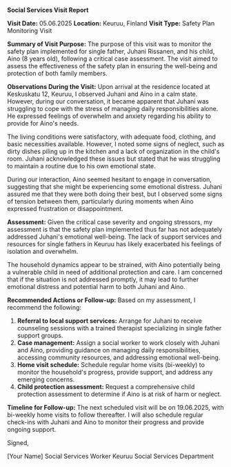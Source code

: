 **Social Services Visit Report**

**Visit Date:** 05.06.2025
**Location:** Keuruu, Finland
**Visit Type:** Safety Plan Monitoring Visit

**Summary of Visit Purpose:**
The purpose of this visit was to monitor the safety plan implemented for single father, Juhani Rissanen, and his child, Aino (8 years old), following a critical case assessment. The visit aimed to assess the effectiveness of the safety plan in ensuring the well-being and protection of both family members.

**Observations During the Visit:**
Upon arrival at the residence located at Keskuskatu 12, Keuruu, I observed Juhani and Aino in a calm state. However, during our conversation, it became apparent that Juhani was struggling to cope with the stress of managing daily responsibilities alone. He expressed feelings of overwhelm and anxiety regarding his ability to provide for Aino's needs.

The living conditions were satisfactory, with adequate food, clothing, and basic necessities available. However, I noted some signs of neglect, such as dirty dishes piling up in the kitchen and a lack of organization in the child's room. Juhani acknowledged these issues but stated that he was struggling to maintain a routine due to his own emotional state.

During our interaction, Aino seemed hesitant to engage in conversation, suggesting that she might be experiencing some emotional distress. Juhani assured me that they were both doing their best, but I observed some signs of tension between them, particularly during moments when Aino expressed frustration or disappointment.

**Assessment:**
Given the critical case severity and ongoing stressors, my assessment is that the safety plan implemented thus far has not adequately addressed Juhani's emotional well-being. The lack of support services and resources for single fathers in Keuruu has likely exacerbated his feelings of isolation and overwhelm.

The household dynamics appear to be strained, with Aino potentially being a vulnerable child in need of additional protection and care. I am concerned that if the situation is not addressed promptly, it may lead to further emotional distress and potential harm to both Juhani and Aino.

**Recommended Actions or Follow-up:**
Based on my assessment, I recommend the following:

1. **Referral to local support services:** Arrange for Juhani to receive counseling sessions with a trained therapist specializing in single father support groups.
2. **Case management:** Assign a social worker to work closely with Juhani and Aino, providing guidance on managing daily responsibilities, accessing community resources, and addressing emotional well-being.
3. **Home visit schedule:** Schedule regular home visits (bi-weekly) to monitor the household's progress, provide support, and address any emerging concerns.
4. **Child protection assessment:** Request a comprehensive child protection assessment to determine if Aino is at risk of harm or neglect.

**Timeline for Follow-up:**
The next scheduled visit will be on 19.06.2025, with bi-weekly home visits to follow thereafter. I will also schedule regular check-ins with Juhani and Aino to monitor their progress and provide ongoing support.

Signed,

[Your Name]
Social Services Worker
Keuruu Social Services Department